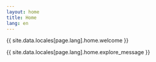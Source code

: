 ```yaml
---
layout: home
title: Home
lang: en
---
```


{{ site.data.locales[page.lang].home.welcome }}

{{ site.data.locales[page.lang].home.explore_message }}